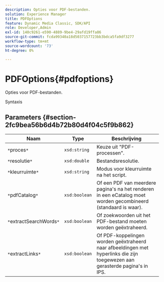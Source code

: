 ```yaml
---
description: Opties voor PDF-bestanden.
solution: Experience Manager
title: PDFOptions
feature: Dynamic Media Classic, SDK/API
role: Developer,Admin
exl-id: 140c9261-e590-4889-9be4-29afd19ffa86
source-git-commit: fcda99340a18d5037157723bb3bdca5fa9df3277
workflow-type: tm+mt
source-wordcount: '73'
ht-degree: 0%

---
```


# PDFOptions{#pdfoptions}

Opties voor PDF-bestanden.

Syntaxis

## Parameters {#section-2fc9bea56b6d4b72b80d4f04c5f9b862}

| Naam | Type | Beschrijving |
|---|---|---|
| `*`proces`*` | `xsd:string` | Keuze uit &quot;PDF-processen&quot;. |
| `*`resolutie`*` | `xsd:double` | Bestandsresolutie. |
| `*`kleurruimte`*` | `xsd:string` | Modus voor kleurruimte na het script. |
| `*`pdfCatalog`*` | `xsd:boolean` | Of een PDF van meerdere pagina&#39;s na het renderen in een eCatalog moet worden gecombineerd (standaard is waar). |
| `*`extractSearchWords`*` | `xsd:boolean` | Of zoekwoorden uit het PDF-bestand moeten worden geëxtraheerd. |
| `*`extractLinks`*` | `xsd:boolean` | Of PDF-koppelingen worden geëxtraheerd naar afbeeldingen met hyperlinks die zijn toegewezen aan gerasterde pagina&#39;s in IPS. |
